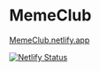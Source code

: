 # MemeClub

[MemeClub.netlify.app](https://MemeClub.netlify.app)

[![Netlify Status](https://api.netlify.com/api/v1/badges/0187985e-e83b-4ad6-bee7-c913e2cd0800/deploy-status)](https://app.netlify.com/sites/beamish-boba-3d9312/deploys)
